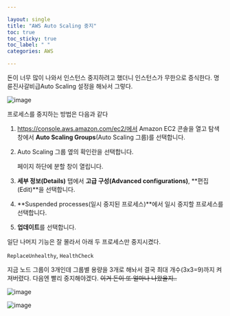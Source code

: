 ```yaml
---

layout: single
title: "AWS Auto Scaling 중지"
toc: true
toc_sticky: true
toc_label: " "
categories: AWS

---
```


돈이 너무 많이 나와서 인스턴스 중지하려고 했더니 인스턴스가 무한으로 증식한다. 명륜진사갈비급Auto Scaling 설정을 해놔서 그렇다. 

![image](https://github.com/why-only-english/why-only-english/assets/114092152/30018815-43cf-4952-b051-654122b8a9b8)

프로세스를 중지하는 방법은 다음과 같다

1. https://console.aws.amazon.com/ec2/에서 Amazon EC2 콘솔을 열고 탐색 창에서 **Auto Scaling Groups**(Auto Scaling 그룹)를 선택합니다.
2. Auto Scaling 그룹 옆의 확인란을 선택합니다.
    
    페이지 하단에 분할 창이 열립니다.
    
3. **세부 정보(Details)** 탭에서 **고급 구성(Advanced configurations)**, **편집(Edit)**을 선택합니다.
4. **Suspended processes(일시 중지된 프로세스)**에서 일시 중지할 프로세스를 선택합니다.
5. **업데이트**를 선택합니다.

일단 나머지 기능은 잘 몰라서 아래 두 프로세스만 중지시켰다. 

`ReplaceUnhealthy`, `HealthCheck` 

지금 노드 그룹이 3개인데 그룹별 용량을 3개로 해놔서 결국 최대 개수(3x3=9)까지 켜져버렸다. 다음엔 빨리 중지해야겠다. ~~이거 돈이 또 얼마나 나왔을지..~~

![image](https://github.com/why-only-english/why-only-english/assets/114092152/478b9973-4a18-4dd1-afbb-5ccf4ec4679c)

![image](https://github.com/why-only-english/why-only-english/assets/114092152/cb415a46-f8d8-43bd-baa2-87e80ff92e32)
